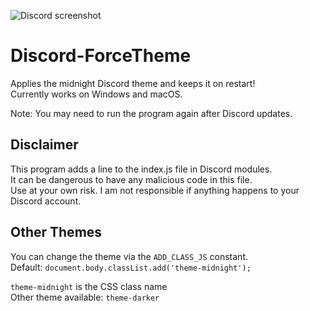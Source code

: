 ![Discord screenshot](https://github.com/user-attachments/assets/63fc9980-8d70-4a05-8dd3-1b9fec358cd7)

# Discord-ForceTheme
Applies the midnight Discord theme and keeps it on restart!<br>
Currently works on Windows and macOS.

Note: You may need to run the program again after Discord updates.

## Disclaimer
This program adds a line to the index.js file in Discord modules.<br>
It can be dangerous to have any malicious code in this file.<br>
Use at your own risk. I am not responsible if anything happens to your Discord account.

## Other Themes
You can change the theme via the `ADD_CLASS_JS` constant.<br>
Default: `document.body.classList.add('theme-midnight');`

`theme-midnight` is the CSS class name<br>
Other theme available: `theme-darker`
